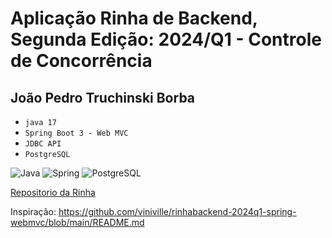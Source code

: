 # Aplicação Rinha de Backend, Segunda Edição: 2024/Q1 - Controle de Concorrência

## João Pedro Truchinski Borba
- `java 17`
- `Spring Boot 3 - Web MVC`
- `JDBC API`
- `PostgreSQL`

![Java](https://img.shields.io/badge/Java-ED8B00?style=for-the-badge&logo=java&logoColor=white)
![Spring](https://img.shields.io/badge/Spring-6DB33F?style=for-the-badge&logo=spring&logoColor=white)
![PostgreSQL](https://img.shields.io/badge/PostgreSQL-316192?style=for-the-badge&logo=postgresql&logoColor=white)

[Repositorio da Rinha](https://github.com/zanfranceschi/rinha-de-backend-2024-q1)

Inspiração: https://github.com/viniville/rinhabackend-2024q1-spring-webmvc/blob/main/README.md